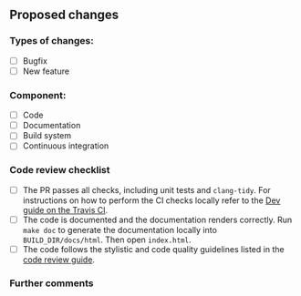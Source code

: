 ## Proposed changes

<!--
At a high level, describe what this PR does.
-->

### Types of changes:

- [ ] Bugfix
- [ ] New feature

### Component:

- [ ] Code
- [ ] Documentation
- [ ] Build system
- [ ] Continuous integration

### Code review checklist

- [ ] The PR passes all checks, including unit tests and `clang-tidy`.
  For instructions on how to perform the CI checks locally refer to the [Dev
  guide on the Travis CI](https://spectre-code.org/travis_guide.html).
- [ ] The code is documented and the documentation renders correctly. Run
  `make doc` to generate the documentation locally into `BUILD_DIR/docs/html`.
  Then open `index.html`.
- [ ] The code follows the stylistic and code quality guidelines listed in the
  [code review guide](https://spectre-code.org/code_review_guide.html).

### Further comments

<!--
If this is a relatively large or complex change, kick off the discussion by
explaining why you chose the solution you did and what alternatives you
considered, etc...
-->
